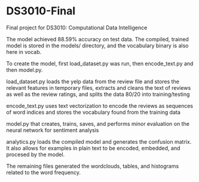# DS3010-Final
Final project for DS3010: Computational Data Intelligence

The model achieved 88.59% accuracy on test data. The compiled, trained model is stored in the models/ directory, and the vocabulary binary is also here in vocab. 

To create the model, first load_dataset.py was run, then encode_text.py and then model.py.

load_dataset.py loads the yelp data from the review file and stores the relevant features in temporary files, extracts and cleans the text of reviews as well as the review ratings, and splits the data 80/20 into training/testing

encode_text.py uses text vectorization to encode the reviews as sequences of word indices and stores the vocabulary found from the training data

model.py that creates, trains, saves, and performs minor evaluation on the neural network for sentiment analysis

analytics.py loads the compiled model and generates the confusion matrix. It also allows for examples in plain text to be encoded, embedded, and procesed by the model.

The remaining files generated the wordclouds, tables, and histograms related to the word frequency.
